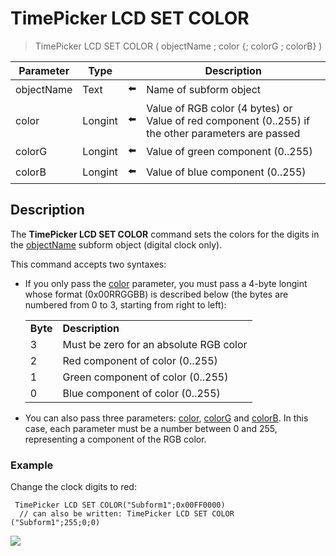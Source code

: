# TimePicker LCD SET COLOR

> TimePicker LCD SET COLOR ( objectName ; color {; colorG ; colorB} )

| Parameter | Type |     | Description |
| --- | --- | --- | --- |
| objectName | Text | ⬅️ | Name of subform object |
| color | Longint | ⬅️ | Value of RGB color (4 bytes) or Value of red component (0..255) if the other parameters are passed |
| colorG | Longint | ⬅️ | Value of green component (0..255) |
| colorB | Longint | ⬅️ | Value of blue component (0..255) |
## Description

The **TimePicker LCD SET COLOR** command sets the colors for the digits in the [objectName](# "Name of subform object") subform object (digital clock only).

This command accepts two syntaxes:

* If you only pass the [color](# "Value of RGB color (4 bytes) or
    Value of red component (0..255) if the other parameters are passed") parameter, you must pass a 4-byte longint whose format (0x00RRGGBB) is described below (the bytes are numbered from 0 to 3, starting from right to left):  

    |     |     |
    | --- | --- |
    | **Byte** | **Description** |
    | 3   | Must be zero for an absolute RGB color |
    | 2   | Red component of color (0..255) |
    | 1   | Green component of color (0..255) |
    | 0   | Blue component of color (0..255) |

* You can also pass three parameters: [color](# "Value of RGB color (4 bytes) or
    Value of red component (0..255) if the other parameters are passed"), [colorG](# "Value of green component (0..255)") and [colorB](# "Value of blue component (0..255)"). In this case, each parameter must be a number between 0 and 255, representing a component of the RGB color.

### Example  

Change the clock digits to red:

```4d
 TimePicker LCD SET COLOR("Subform1";0x00FF0000)  
  // can also be written: TimePicker LCD SET COLOR ("Subform1";255;0;0)
```

![](https://doc.4d.com/4Dv19/picture/1239854/pict1239854.fr.png)

